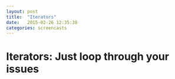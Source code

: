```yaml
---
layout: post
title:  "Iterators"
date:   2015-02-26 12:35:38
categories: screencasts
---
```


<h1>Iterators: Just loop through your issues</h1>
